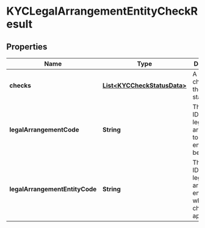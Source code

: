 

# KYCLegalArrangementEntityCheckResult


## Properties

| Name | Type | Description | Notes |
|------------ | ------------- | ------------- | -------------|
|**checks** | [**List&lt;KYCCheckStatusData&gt;**](KYCCheckStatusData.md) | A list of the checks and their statuses. |  [optional] |
|**legalArrangementCode** | **String** | The unique ID of the legal arrangement to which the entity belongs. |  [optional] |
|**legalArrangementEntityCode** | **String** | The unique ID of the legal arrangement entity to which the check applies. |  [optional] |




